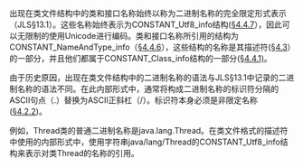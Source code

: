 出现在类文件结构中的类和接口名称始终以称为二进制名称的完全限定形式表示（JLS§13.1）。这些名称始终表示为CONSTANT_Utf8_info结构([§4.4.7](https://docs.oracle.com/javase/specs/jvms/se12/html/jvms-4.html#jvms-4.4.7)），因此可以无限制的使用Unicode进行编码。类和接口名称所引用的结构为CONSTANT_NameAndType_info（[§4.4.6](https://docs.oracle.com/javase/specs/jvms/se12/html/jvms-4.html#jvms-4.4.6)），这些结构的名称是其描述符([§4.3](https://docs.oracle.com/javase/specs/jvms/se12/html/jvms-4.html#jvms-4.3)）的一部分，并且他们都属于CONSTANT_Class_info结构的一部分([§4.4.1)](https://docs.oracle.com/javase/specs/jvms/se12/html/jvms-4.html#jvms-4.4.1)。

由于历史原因，出现在类文件结构中的二进制名称的语法与JLS§13.1中记录的二进制名称的语法不同。在此内部形式中，通常将构成二进制名称的标识符分隔的ASCII句点（.）替换为ASCII正斜杠（/）。标识符本身必须是非限定名称([§4.2.2](https://docs.oracle.com/javase/specs/jvms/se12/html/jvms-4.html#jvms-4.2.2))。

例如，Thread类的普通二进制名称是java.lang.Thread。在类文件格式的描述符中使用的内部形式中，使用字符串java/lang/Thread的CONSTANT_Utf8_info结构来表示对类Thread的名称的引用。